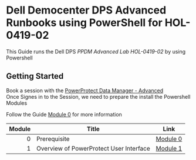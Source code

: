 # Dell Democenter DPS Advanced Runbooks using PowerShell for HOL-0419-02

This Guide runs the Dell DPS *PPDM Advanced Lab HOL-0419-02* by using Powershell

## Getting Started

Book a session with the [PowerProtect Data Manager - Advanced](https://democenter.dell.com/hol/HOL-0419-02)   
Once Signes in to the Session, we need to prepare the install the Powershell Modules

Follow the Guide [Module 0](./Module_0.md) for more information 



Module | Title | Link
------:|---------------------|---
0 | Prerequisite | [Module 0](Module_0.md)
1 | Overview of PowerProtect User Interface | [Module 1](Module_1.md)


